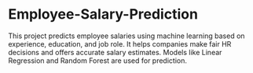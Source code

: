 # Employee-Salary-Prediction
This project predicts employee salaries using machine learning based on experience, education, and job role. It helps companies make fair HR decisions and offers accurate salary estimates. Models like Linear Regression and Random Forest are used for prediction.
